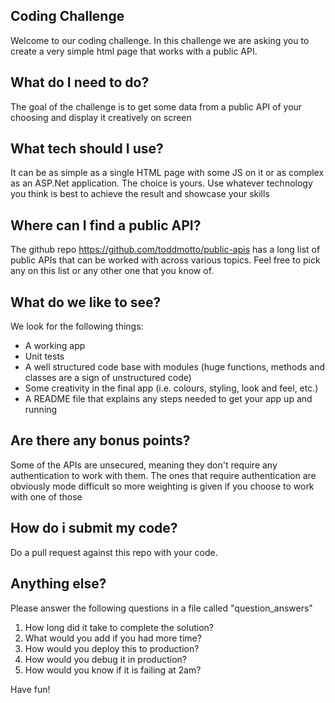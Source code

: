 ## Coding Challenge
Welcome to our coding challenge. In this challenge we are asking you to create a very simple html page that works with a public API. 

## What do I need to do?
The goal of the challenge is to get some data from a public API of your choosing and display it creatively on screen

## What tech should I use?
It can be as simple as a single HTML page with some JS on it or as complex as an ASP.Net application. The choice is yours. Use whatever technology you think is best to achieve the result and showcase your skills

## Where can I find a public API?
The github repo https://github.com/toddmotto/public-apis has a long list of public APIs that can be worked with across various topics. Feel free to pick any on this list or any other one that you know of.

## What do we like to see?
We look for the following things:

* A working app
* Unit tests
* A well structured code base with modules (huge functions, methods and classes are a sign of unstructured code)
* Some creativity in the final app (i.e. colours, styling, look and feel, etc.)
* A README file that explains any steps needed to get your app up and running

## Are there any bonus points?
Some of the APIs are unsecured, meaning they don't require any authentication to work with them. The ones that require authentication are obviously mode difficult so more weighting is given if you choose to work with one of those

## How do i submit my code?
Do a pull request against this repo with your code.

## Anything else?
Please answer the following questions in a file called "question_answers"

1. How long did it take to complete the solution?
2. What would you add if you had more time?
3. How would you deploy this to production?
4. How would you debug it in production?
5. How would you know if it is failing at 2am?

Have fun!
